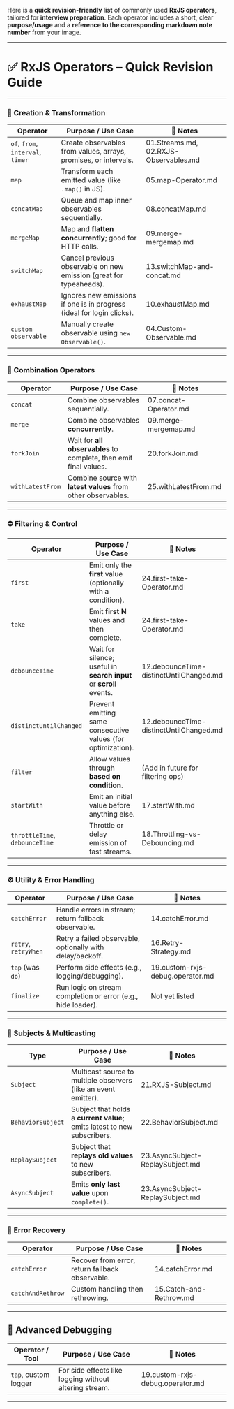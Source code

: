 Here is a **quick revision-friendly list** of commonly used **RxJS operators**, tailored for **interview preparation**. Each operator includes a short, clear **purpose/usage** and a **reference to the corresponding markdown note number** from your image.

---

# ✅ RxJS Operators – Quick Revision Guide

---

### 🔁 Creation & Transformation

| Operator                          | Purpose / Use Case                                                    | 📄 Notes                              |
| --------------------------------- | --------------------------------------------------------------------- | ------------------------------------- |
| `of`, `from`, `interval`, `timer` | Create observables from values, arrays, promises, or intervals.       | 01.Streams.md, 02.RXJS-Observables.md |
| `map`                             | Transform each emitted value (like `.map()` in JS).                   | 05.map-Operator.md                    |
| `concatMap`                       | Queue and map inner observables sequentially.                         | 08.concatMap.md                       |
| `mergeMap`                        | Map and **flatten concurrently**; good for HTTP calls.                | 09.merge-mergemap.md                  |
| `switchMap`                       | Cancel previous observable on new emission (great for typeaheads).    | 13.switchMap-and-concat.md            |
| `exhaustMap`                      | Ignores new emissions if one is in progress (ideal for login clicks). | 10.exhaustMap.md                      |
| `custom observable`               | Manually create observable using `new Observable()`.                  | 04.Custom-Observable.md               |

---

### 🔄 Combination Operators

| Operator         | Purpose / Use Case                                                | 📄 Notes              |
| ---------------- | ----------------------------------------------------------------- | --------------------- |
| `concat`         | Combine observables sequentially.                                 | 07.concat-Operator.md |
| `merge`          | Combine observables **concurrently**.                             | 09.merge-mergemap.md  |
| `forkJoin`       | Wait for **all observables** to complete, then emit final values. | 20.forkJoin.md        |
| `withLatestFrom` | Combine source with **latest values** from other observables.     | 25.withLatestFrom.md  |

---

### ⛔ Filtering & Control

| Operator                       | Purpose / Use Case                                                 | 📄 Notes                                |
| ------------------------------ | ------------------------------------------------------------------ | --------------------------------------- |
| `first`                        | Emit only the **first** value (optionally with a condition).       | 24.first-take-Operator.md               |
| `take`                         | Emit **first N** values and then complete.                         | 24.first-take-Operator.md               |
| `debounceTime`                 | Wait for silence; useful in **search input** or **scroll** events. | 12.debounceTime-distinctUntilChanged.md |
| `distinctUntilChanged`         | Prevent emitting same consecutive values (for optimization).       | 12.debounceTime-distinctUntilChanged.md |
| `filter`                       | Allow values through **based on condition**.                       | (Add in future for filtering ops)       |
| `startWith`                    | Emit an initial value before anything else.                        | 17.startWith.md                         |
| `throttleTime`, `debounceTime` | Throttle or delay emission of fast streams.                        | 18.Throttling-vs-Debouncing.md          |

---

### ⚙️ Utility & Error Handling

| Operator             | Purpose / Use Case                                           | 📄 Notes                         |
| -------------------- | ------------------------------------------------------------ | -------------------------------- |
| `catchError`         | Handle errors in stream; return fallback observable.         | 14.catchError.md                 |
| `retry`, `retryWhen` | Retry a failed observable, optionally with delay/backoff.    | 16.Retry-Strategy.md             |
| `tap` (was `do`)     | Perform side effects (e.g., logging/debugging).              | 19.custom-rxjs-debug.operator.md |
| `finalize`           | Run logic on stream completion or error (e.g., hide loader). | Not yet listed                   |

---

### 🎯 Subjects & Multicasting

| Type              | Purpose / Use Case                                                       | 📄 Notes                         |
| ----------------- | ------------------------------------------------------------------------ | -------------------------------- |
| `Subject`         | Multicast source to multiple observers (like an event emitter).          | 21.RXJS-Subject.md               |
| `BehaviorSubject` | Subject that holds a **current value**; emits latest to new subscribers. | 22.BehaviorSubject.md            |
| `ReplaySubject`   | Subject that **replays old values** to new subscribers.                  | 23.AsyncSubject-ReplaySubject.md |
| `AsyncSubject`    | Emits **only last value** upon `complete()`.                             | 23.AsyncSubject-ReplaySubject.md |

---

### 🔁 Error Recovery

| Operator          | Purpose / Use Case                              | 📄 Notes                 |
| ----------------- | ----------------------------------------------- | ------------------------ |
| `catchError`      | Recover from error, return fallback observable. | 14.catchError.md         |
| `catchAndRethrow` | Custom handling then rethrowing.                | 15.Catch-and-Rethrow\.md |

---

## 🧪 Advanced Debugging

| Operator / Tool      | Purpose / Use Case                                     | 📄 Notes                         |
| -------------------- | ------------------------------------------------------ | -------------------------------- |
| `tap`, custom logger | For side effects like logging without altering stream. | 19.custom-rxjs-debug.operator.md |

---
